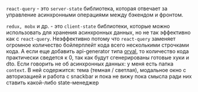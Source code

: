 
`react-query` - это `server-state` библиотека, которая отвечает за управление асинхронными операциями между бэкендом и фронтом.

`redux, mobx` и др. - это `client-state` библиотеки, которые можно использовать для хранения асинхронных данных, но не так эффективно как с `react-query`.
Неэффективно потому что `react-query` заменяет огромное количество бойлерплейт кода всего несколькими строчками кода.
А если еще добавить api-generator типа [orval](https://orval.dev/), то количество кода практически сведется к 0, так как будут сгенерированы готовые хуки и dto.
Если говорить не об асинхронных данных: у меня есть папка `context`. В ней содержится: тема (темная / светлая), модальное окно с авторизацией и работа с snackbar и пока не вижу пока смысла ради них ставить какой-либо state-менеджер
